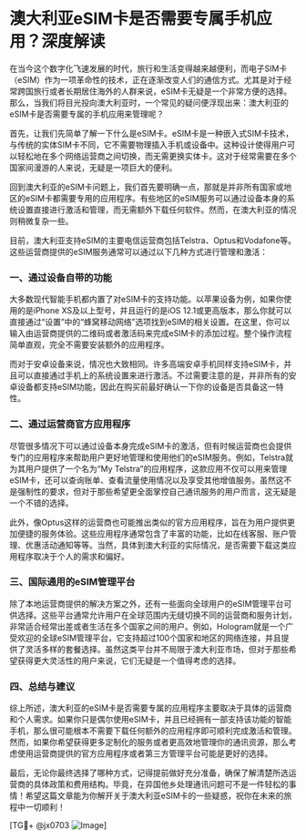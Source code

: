 # 澳大利亚eSIM卡是否需要专属手机应用？深度解读

在当今这个数字化飞速发展的时代，旅行和生活变得越来越便利，而电子SIM卡（eSIM）作为一项革命性的技术，正在逐渐改变人们的通信方式。尤其是对于经常跨国旅行或者长期居住海外的人群来说，eSIM卡无疑是一个非常方便的选择。那么，当我们将目光投向澳大利亚时，一个常见的疑问便浮现出来：澳大利亚的eSIM卡是否需要专属的手机应用来管理呢？

首先，让我们先简单了解一下什么是eSIM卡。eSIM卡是一种嵌入式SIM卡技术，与传统的实体SIM卡不同，它不需要物理插入手机或设备中。这种设计使得用户可以轻松地在多个网络运营商之间切换，而无需更换实体卡。这对于经常需要在多个国家间漫游的人来说，无疑是一项巨大的便利。

回到澳大利亚的eSIM卡问题上，我们首先要明确一点，那就是并非所有国家或地区的eSIM卡都需要专用的应用程序。有些地区的eSIM服务可以通过设备本身的系统设置直接进行激活和管理，而无需额外下载任何软件。然而，在澳大利亚的情况则稍微复杂一些。

目前，澳大利亚支持eSIM的主要电信运营商包括Telstra、Optus和Vodafone等。这些运营商提供的eSIM服务通常可以通过以下几种方式进行管理和激活：

### 一、通过设备自带的功能

大多数现代智能手机都内置了对eSIM卡的支持功能。以苹果设备为例，如果你使用的是iPhone XS及以上型号，并且运行的是iOS 12.1或更高版本，那么你就可以直接通过“设置”中的“蜂窝移动网络”选项找到eSIM的相关设置。在这里，你可以输入由运营商提供的二维码或者激活码来完成eSIM卡的添加过程。整个操作流程简单直观，完全不需要安装额外的应用程序。

而对于安卓设备来说，情况也大致相同。许多高端安卓手机同样支持eSIM卡，并且可以直接通过手机上的系统设置来进行激活。不过需要注意的是，并非所有的安卓设备都支持eSIM功能，因此在购买前最好确认一下你的设备是否具备这一特性。

### 二、通过运营商官方应用程序

尽管很多情况下可以通过设备本身完成eSIM卡的激活，但有时候运营商也会提供专门的应用程序来帮助用户更好地管理和使用他们的eSIM服务。例如，Telstra就为其用户提供了一个名为“My Telstra”的应用程序，这款应用不仅可以用来管理eSIM卡，还可以查询账单、查看流量使用情况以及享受其他增值服务。虽然这不是强制性的要求，但对于那些希望更全面掌控自己通讯服务的用户而言，这无疑是一个不错的选择。

此外，像Optus这样的运营商也可能推出类似的官方应用程序，旨在为用户提供更加便捷的服务体验。这些应用程序通常包含了丰富的功能，比如在线客服、账户管理、优惠活动通知等等。当然，具体到澳大利亚的实际情况，是否需要下载这类应用程序取决于个人的需求和偏好。

### 三、国际通用的eSIM管理平台

除了本地运营商提供的解决方案之外，还有一些面向全球用户的eSIM管理平台可供选择。这些平台通常允许用户在全球范围内无缝切换不同的运营商和服务计划，非常适合经常出差或者生活在多个国家之间的用户。例如，Hologram就是一个广受欢迎的全球eSIM管理平台，它支持超过100个国家和地区的网络连接，并且提供了灵活多样的套餐选择。虽然这类平台并不局限于澳大利亚市场，但对于那些希望获得更大灵活性的用户来说，它们无疑是一个值得考虑的选择。

### 四、总结与建议

综上所述，澳大利亚的eSIM卡是否需要专属的应用程序主要取决于具体的运营商和个人需求。如果你只是偶尔使用eSIM卡，并且已经拥有一部支持该功能的智能手机，那么很可能根本不需要下载任何额外的应用程序即可顺利完成激活和管理。然而，如果你希望获得更多定制化的服务或者更高效地管理你的通讯资源，那么考虑使用运营商提供的官方应用程序或者第三方管理平台可能是更好的选择。

最后，无论你最终选择了哪种方式，记得提前做好充分准备，确保了解清楚所选运营商的具体政策和费用结构。毕竟，在异国他乡处理通讯问题可不是一件轻松的事情！希望这篇文章能为你解开关于澳大利亚eSIM卡的一些疑惑，祝你在未来的旅程中一切顺利！

[TG💪+ @jx0703 ![Image](https://github.com/user-attachments/assets/dbca1d08-cadb-493c-b0ec-ad6f7a83f270)]